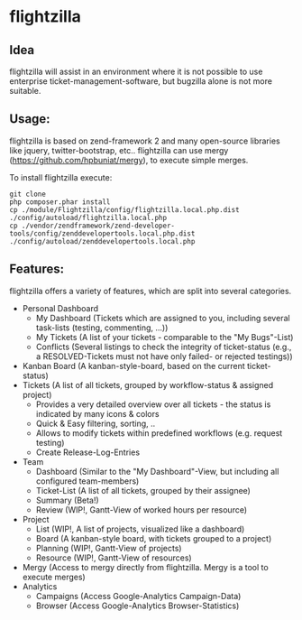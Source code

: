 flightzilla
=====

Idea
-----

flightzilla will assist in an environment where it is not possible to use enterprise ticket-management-software, but bugzilla alone is not more suitable.

Usage:
-----

flightzilla is based on zend-framework 2 and many open-source libraries like jquery, twitter-bootstrap, etc.. flightzilla can use mergy (https://github.com/hpbuniat/mergy), to execute simple merges.

To install flightzilla execute:

    git clone
    php composer.phar install
    cp ./module/Flightzilla/config/flightzilla.local.php.dist ./config/autoload/flightzilla.local.php
    cp ./vendor/zendframework/zend-developer-tools/config/zenddevelopertools.local.php.dist ./config/autoload/zenddevelopertools.local.php

Features:
-----

flightzilla offers a variety of features, which are split into several categories.

- Personal Dashboard
    - My Dashboard (Tickets which are assigned to you, including several task-lists (testing, commenting, ...))
    - My Tickets (A list of your tickets - comparable to the "My Bugs"-List)
    - Conflicts (Several listings to check the integrity of ticket-status (e.g., a RESOLVED-Tickets must not have only failed- or rejected testings))
- Kanban Board (A kanban-style-board, based on the current ticket-status)
- Tickets (A list of all tickets, grouped by workflow-status & assigned project)
    - Provides a very detailed overview over all tickets - the status is indicated by many icons & colors
    - Quick & Easy filtering, sorting, ..
    - Allows to modify tickets within predefined workflows (e.g. request testing)
    - Create Release-Log-Entries
- Team
    - Dashboard (Similar to the "My Dashboard"-View, but including all configured team-members)
    - Ticket-List (A list of all tickets, grouped by their assignee)
    - Summary (Beta!)
    - Review (WIP!, Gantt-View of worked hours per resource)
- Project
    - List (WIP!, A list of projects, visualized like a dashboard)
    - Board (A kanban-style board, with tickets grouped to a project)
    - Planning (WIP!, Gantt-View of projects)
    - Resource (WIP!, Gantt-View of resources)
- Mergy (Access to mergy directly from flightzilla. Mergy is a tool to execute merges)
- Analytics
    - Campaigns (Access Google-Analytics Campaign-Data)
    - Browser (Access Google-Analytics Browser-Statistics)
